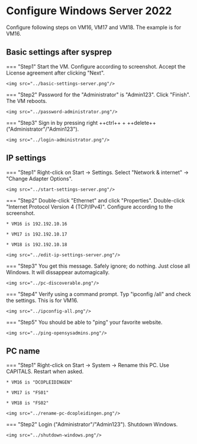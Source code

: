 # Configure Windows Server 2022

Configure following steps on VM16, VM17 and VM18. The example is for VM16.

## Basic settings after sysprep

=== "Step1"
    Start the VM. Configure according to screenshot. Accept the License agreement after clicking "Next".
  
    <img src="../basic-settings-server.png"/>

=== "Step2"
    Password for the "Administrator" is "Admin123". Click "Finish". The VM reboots.
  
    <img src="../password-administrator.png"/>

=== "Step3"
    Sign in by pressing right ++ctrl++ + ++delete++ ("Administrator"/"Admin123").

    <img src="../login-administrator.png"/>


## IP settings

=== "Step1"
    Right-click on Start -> Settings. Select "Network & internet" -> "Change Adapter Options".
    
    <img src="../start-settings-server.png"/>

=== "Step2"
    Double-click "Ethernet" and click "Properties". Double-click "Internet Protocol Version 4 (TCP/IPv4)". Configure according to the screenshot.

    * VM16 is 192.192.10.16

    * VM17 is 192.192.10.17

    * VM18 is 192.192.10.18
    
    <img src="../edit-ip-settings-server.png"/>

=== "Step3"
    You get this message. Safely ignore; do nothing. Just close all Windows. It will dissappear automagically.
    
    <img src="../pc-discoverable.png"/>

=== "Step4"
    Verify using a command prompt. Typ "ipconfig /all" and check the settings. This is for VM16.
    
    <img src="../ipconfig-all.png"/>

=== "Step5"
    You should be able to "ping" your favorite website.
    
    <img src="../ping-opensysadmins.png"/>

## PC name

=== "Step1"
    Right-click on Start -> System -> Rename this PC. Use CAPITALS. Restart when asked.

    * VM16 is "DCOPLEIDINGEN"

    * VM17 is "FS01"

    * VM18 is "FS02"
    
    <img src="../rename-pc-dcopleidingen.png"/>

=== "Step2"
    Login ("Administrator"/"Admin123"). Shutdown Windows.
    
    <img src="../shutdown-windows.png"/>